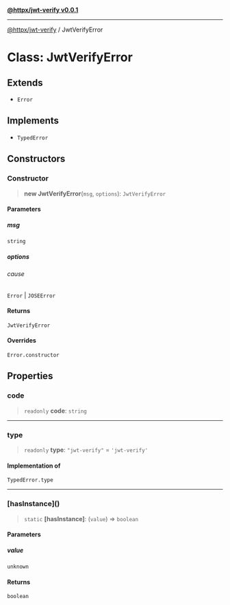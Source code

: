 [**@httpx/jwt-verify v0.0.1**](../README.md)

***

[@httpx/jwt-verify](../README.md) / JwtVerifyError

# Class: JwtVerifyError

## Extends

- `Error`

## Implements

- `TypedError`

## Constructors

### Constructor

> **new JwtVerifyError**(`msg`, `options`): `JwtVerifyError`

#### Parameters

##### msg

`string`

##### options

###### cause

`Error` \| `JOSEError`

#### Returns

`JwtVerifyError`

#### Overrides

`Error.constructor`

## Properties

### code

> `readonly` **code**: `string`

***

### type

> `readonly` **type**: `"jwt-verify"` = `'jwt-verify'`

#### Implementation of

`TypedError.type`

***

### \[hasInstance\]()

> `static` **\[hasInstance\]**: (`value`) => `boolean`

#### Parameters

##### value

`unknown`

#### Returns

`boolean`
